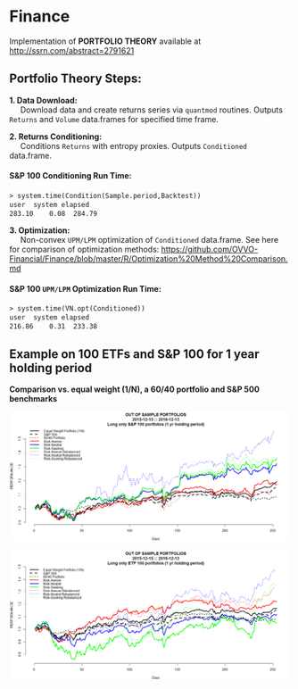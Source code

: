 # Finance
Implementation of **PORTFOLIO THEORY** available at  http://ssrn.com/abstract=2791621 

## **Portfolio Theory Steps:**

**1.  Data Download:**  <br />
&nbsp;&nbsp;&nbsp;&nbsp;    Download data and create returns series via `quantmod` routines.  Outputs `Returns` and `Volume` data.frames for specified time frame.

**2.  Returns Conditioning:** <br />
&nbsp;&nbsp;&nbsp;&nbsp;    Conditions `Returns` with entropy proxies.  Outputs `Conditioned` data.frame.<br />

#### S&P 100 Conditioning Run Time: <br />
```{r}
> system.time(Condition(Sample.period,Backtest))
user  system elapsed
283.10    0.08  284.79
```    
**3.  Optimization:**  <br />
&nbsp;&nbsp;&nbsp;&nbsp;    Non-convex `UPM/LPM` optimization of `Conditioned` data.frame.   See here for comparison of optimization methods: https://github.com/OVVO-Financial/Finance/blob/master/R/Optimization%20Method%20Comparison.md<br />

#### S&P 100 `UPM/LPM` Optimization Run Time: <br />
```{r}
> system.time(VN.opt(Conditioned)) 
user  system elapsed 
216.86    0.31  233.38
```
## **Example on 100 ETFs and S&P 100 for 1 year holding period**<br />


**Comparison vs. equal weight (1/N), a 60/40 portfolio and S&P 500 benchmarks**<br />

![SP100 Returns](https://github.com/OVVO-Financial/Finance/blob/master/Images/SP100.png)

![ETFs Returns](https://github.com/OVVO-Financial/Finance/blob/master/Images/ETFs.png)
